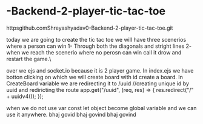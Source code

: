 # -Backend-2-player-tic-tac-toe
httpsgithub.comShreyashyadav0-Backend-2-player-tic-tac-toe.git

today we are going to create the tic tac toe we will have three scenerios where a person can win 1- Through both the diagonals and stright lines 2- when we reach the scenerio where no perosn can win call it drow and restart the game.\

over we ejs and socket.io because it is 2 player game.
In index.ejs we have botton clicking on which we will create board with id create a board.
In CreateBoard variable we are redirecting it to /uuid
//creating unique id by uuid and rediricting the route
app.get("/uuid", (req, res) => {
    res.redirect("/" + uuidv4());
});

when we do not use var const let object become global variable and we can use it anywhere.
bhaj govid bhaj govind bhaj govind 
